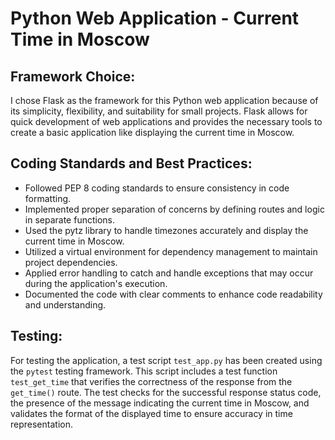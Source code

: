 # Python Web Application - Current Time in Moscow

## Framework Choice:
I chose Flask as the framework for this Python web application because of its simplicity, flexibility, and suitability for small projects. Flask allows for quick development of web applications and provides the necessary tools to create a basic application like displaying the current time in Moscow.

## Coding Standards and Best Practices:
- Followed PEP 8 coding standards to ensure consistency in code formatting.
- Implemented proper separation of concerns by defining routes and logic in separate functions.
- Used the pytz library to handle timezones accurately and display the current time in Moscow.
- Utilized a virtual environment for dependency management to maintain project dependencies.
- Applied error handling to catch and handle exceptions that may occur during the application's execution.
- Documented the code with clear comments to enhance code readability and understanding.

## Testing:
For testing the application, a test script `test_app.py` has been created using the `pytest` testing framework. This script includes a test function `test_get_time` that verifies the correctness of the response from the `get_time()` route. The test checks for the successful response status code, the presence of the message indicating the current time in Moscow, and validates the format of the displayed time to ensure accuracy in time representation.